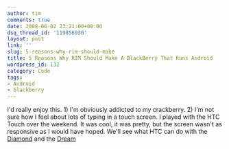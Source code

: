 ```yaml
---
author: tim
comments: true
date: 2008-06-02 23:21:00+00:00
dsq_thread_id: '119856930'
layout: post
link: ''
slug: 5-reasons-why-rim-should-make
title: 5 Reasons Why RIM Should Make A BlackBerry That Runs Android
wordpress_id: 132
category: Code
tags:
- Android
- blackberry
---
```


I'd really enjoy this. 1) I'm obviously addicted to my crackberry. 2) I'm not
sure how I feel about lots of typing in a touch screen. I played with the HTC
Touch over the weekend. It was cool, it was pretty, but the screen wasn't as
responsive as I would have hoped. We'll see what HTC can do with the
[Diamond](http://www.htc.com/www/product.aspx?id=46278) and the
[Dream](http://androidcommunity.com/first-live-images-of-fullscreen-android-demo-20080528/)